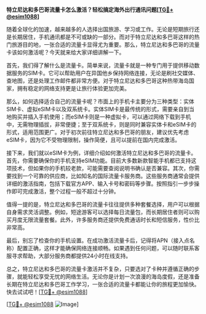 **特立尼达和多巴哥流量卡怎么激活？轻松搞定海外出行通讯问题[[TG💪+ @esim1088](https://t.me/s/esim1088)]**

随着全球化的加速，越来越多的人选择出国旅游、学习或工作。无论是短期旅行还是长期居住，手机通讯都是不可或缺的一部分。而对于特立尼达和多巴哥这样的热门旅游目的地，一张合适的流量卡显得尤为重要。那么，特立尼达和多巴哥的流量卡该如何激活呢？今天就来给大家详细讲解一下。

首先，我们得了解什么是流量卡。简单来说，流量卡就是一种专门用于提供移动数据服务的SIM卡。它可以帮助用户在异国他乡保持网络连接，无论是刷社交媒体、查地图，还是处理工作邮件都非常方便。对于特立尼达和多巴哥这种热带海岛国家，拥有稳定的网络支持更是让旅行体验更加完美。

那么，如何选择适合自己的流量卡呢？市面上的手机卡主要分为三种类型：实体SIM卡、虚拟eSIM卡以及双系统卡。实体SIM卡是最传统的形式，需要亲自到当地购买并插入手机使用；而eSIM卡则是一种虚拟卡，可以通过网络下载到手机中，无需物理插拔，非常便捷；至于双系统卡，则是同时兼容实体卡和eSIM卡的形式，适用范围更广。对于初次前往特立尼达和多巴哥的朋友，建议优先考虑eSIM卡，因为它不受物理限制，操作简便，且可以提前在国内完成激活。

接下来，我们就以eSIM卡为例，详细介绍如何激活特立尼达和多巴哥的流量卡。首先，你需要确保你的手机支持eSIM功能。目前大多数新款智能手机都已支持这项技术，但如果你的手机较老款，可能需要查阅说明书确认是否兼容。其次，你需要找到一个可靠的供应商，比如知名的国际流量卡服务商。这些服务商通常会提供详细的激活指南，包括下载官方APP、输入卡号和密码等步骤。按照指引一步步操作即可完成激活，整个过程一般不超过十分钟。

值得一提的是，特立尼达和多巴哥的流量卡往往提供多种套餐选择，用户可以根据自身需求灵活调整。例如，短途游客可以选择每日流量包，而长期居住者则可以购买月度无限流量套餐。此外，许多服务商还提供免费通话时长和短信服务，性价比非常高。

最后，别忘了检查你的手机设置。在成功激活流量卡后，记得将APN（接入点名称）配置正确，这样才能确保网络连接顺畅。如果遇到任何问题，可以随时联系客服寻求帮助，大部分服务商都提供24小时在线支持。

总之，特立尼达和多巴哥的流量卡激活并不复杂，只要选对了卡种并遵循正确的步骤，就能轻松享受无忧的网络生活。无论你是计划一次浪漫的海岛度假，还是准备长期在特立尼达和多巴哥工作学习，一张合适的流量卡都能让你的旅程更加愉快。快去试试吧！[[TG💪+ @esim1088](https://t.me/s/esim1088)]

[[TG💪+ @esim1088](https://t.me/s/esim1088) ![Image](https://i.postimg.cc/4NQfJmqS/Snipaste-2025-05-13-00-14-12.png)]